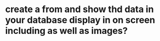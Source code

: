 # create a from and show thd  data in your database  display in on screen including as well as images?